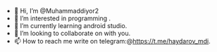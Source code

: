 - 👋 Hi, I’m @Muhammaddiyor2
- 👀 I’m interested in programming .
- 🌱 I’m currently learning android studio.
- 💞️ I’m looking to collaborate on with you.
- 📫 How to reach me write on telegram:@https://t.me/haydarov_mdi.

<!---
Muhammaddiyor2/Muhammaddiyor2 is a ✨ special ✨ repository because its `README.md` (this file) appears on your GitHub profile.
You can click the Preview link to take a look at your changes.
--->
